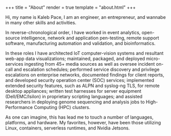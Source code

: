 +++
title = "About"
render = true
template = "about.html"
+++

Hi, my name is Kaleb Pace, I am an engineer, an entrepreneur, and wannabe in many other skills and activities. 

In reverse-chronological order, I have worked in event analytics, open-source intelligence, network and application pen-testing, remote support software, manufacturing automation and validation, and bioinformatics.

In these roles I have architected IoT computer-vision systems and resultant web-app data visualizations; maintained, packaged, and deployed micro-services ingesting from 45+ media sources as well as oversee incident on-call and escalation schedules; performed service discovery and privilege escalations on enterprise networks, documented findings for client reports, and developed security operation center (SOC) services; implemented extended security features, such as ALPN and syslog-ng TLS, for remote desktop appliances; written test harnesses for server equipment (Dell/EMC/Isilon) in proprietary scripting languages; and assisted researchers in deploying genome sequencing and analysis jobs to High-Performance Computing (HPC) clusters.

As one can imagine, this has lead me to touch a number of languages, platforms, and hardware. My favorites, however, have been those utilizing  Linux, containers, serverless runtimes, and Nvidia Jetsons.